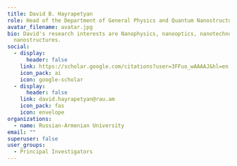 ```yaml
---
title: David B. Hayrapetyan
role: Head of the Department of General Physics and Quantum Nanostructures
avatar_filename: avatar.jpg
bio: David's research interests are Nanophysics, nanooptics, nanotechnology,
  nanostructures.
social:
  - display:
      header: false
    link: https://scholar.google.com/citations?user=3FFuo_wAAAAJ&hl=en
    icon_pack: ai
    icon: google-scholar
  - display:
      header: false
    link: david.hayrapetyan@rau.am
    icon_pack: fas
    icon: envelope
organizations:
  - name: Russian-Armenian University
email: ""
superuser: false
user_groups:
  - Principal Investigators
---
```


